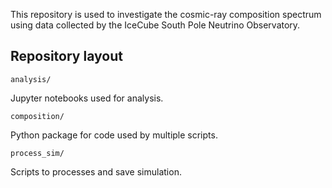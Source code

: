This repository is used to investigate the cosmic-ray composition spectrum using data collected by the IceCube South Pole Neutrino Observatory.

## Repository layout

`analysis/`

Jupyter notebooks used for analysis.

`composition/`

Python package for code used by multiple scripts.

`process_sim/`

Scripts to processes and save simulation.
